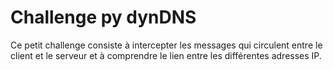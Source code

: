 # Challenge py dynDNS

Ce petit challenge consiste à intercepter les messages qui circulent entre le client et le serveur et 
à comprendre le lien entre les différentes adresses IP.
